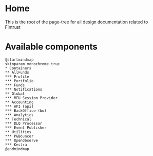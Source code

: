 # Home
This is the root of the page-tree for all design documentation related to Fintrust

# Available components

```kroki-plantuml
@startmindmap
skinparam monochrome true
* Containers
** AllFunds
*** Profile
*** Portfolio
*** Funds
*** Notifications
** Global
*** MFU Session Provider
** Accounting
*** API (api)
*** BackOffice (bo)
*** Analytics
** Technical
*** DLQ Processor
*** Event Publisher
** Utilities
*** PGBouncer
*** OpenObserve
*** Kestra
@endmindmap
```